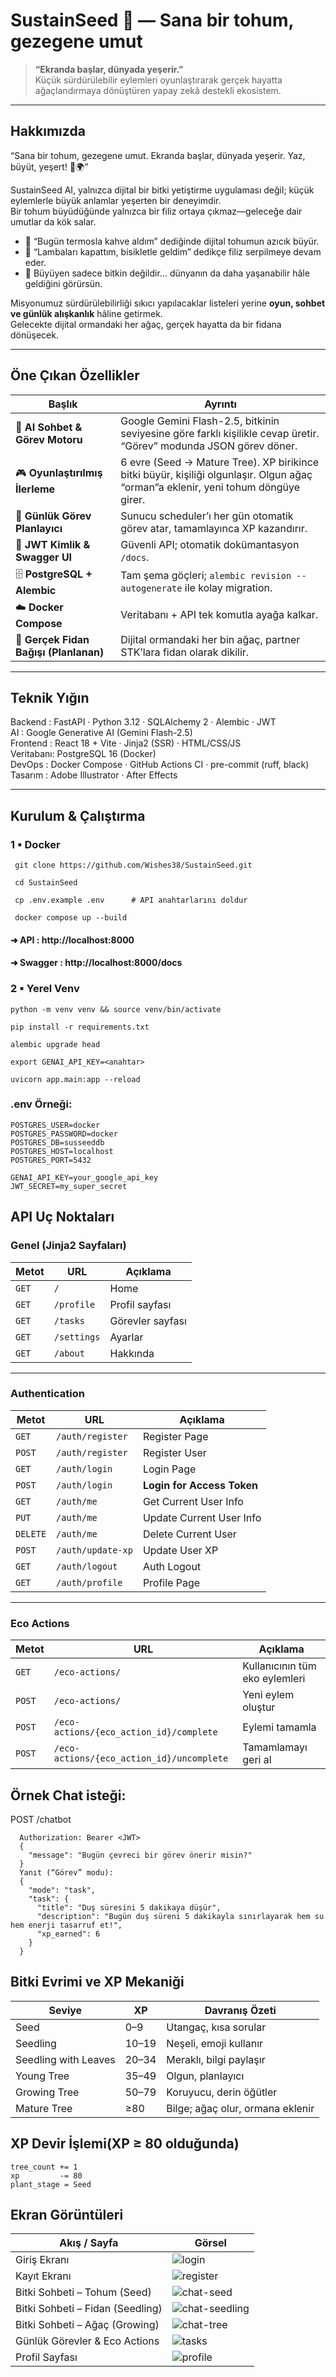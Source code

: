 # SustainSeed 🌱 — Sana bir tohum, gezegene umut  
> **“Ekranda başlar, dünyada yeşerir.”**  
> Küçük sürdürülebilir eylemleri oyunlaştırarak gerçek hayatta ağaçlandırmaya dönüştüren yapay zekâ destekli ekosistem.

---

## Hakkımızda
“Sana bir tohum, gezegene umut. Ekranda başlar, dünyada yeşerir. Yaz, büyüt, yeşert! 🌱🌍”  

SustainSeed AI, yalnızca dijital bir bitki yetiştirme uygulaması değil; küçük eylemlerle büyük anlamlar yeşerten bir deneyimdir.  
Bir tohum büyüdüğünde yalnızca bir filiz ortaya çıkmaz—geleceğe dair umutlar da kök salar.  

- 🌿 “Bugün termosla kahve aldım” dediğinde dijital tohumun azıcık büyür.  
- 🌿 “Lambaları kapattım, bisikletle geldim” dedikçe filiz serpilmeye devam eder.  
- 🌿 Büyüyen sadece bitkin değildir… dünyanın da daha yaşanabilir hâle geldiğini görürsün.

Misyonumuz sürdürülebilirliği sıkıcı yapılacaklar listeleri yerine **oyun, sohbet ve günlük alışkanlık** hâline getirmek.  
Gelecekte dijital ormandaki her ağaç, gerçek hayatta da bir fidana dönüşecek.

---

## Öne Çıkan Özellikler
| Başlık | Ayrıntı |
| ------ | ------- |
| 🧠 **AI Sohbet & Görev Motoru** | Google Gemini Flash-2.5, bitkinin seviyesine göre farklı kişilikle cevap üretir. “Görev” modunda JSON görev döner. |
| 🎮 **Oyunlaştırılmış İlerleme** | 6 evre (Seed → Mature Tree). XP birikince bitki büyür, kişiliği olgunlaşır. Olgun ağaç “or­man”a eklenir, yeni tohum döngüye girer. |
| 📅 **Günlük Görev Planlayıcı** | Sunucu scheduler’ı her gün otomatik görev atar, tamamlayınca XP kazandırır. |
| 🔐 **JWT Kimlik & Swagger UI** | Güvenli API; otomatik dokümantasyon `/docs`. |
| 🗄️ **PostgreSQL + Alembic** | Tam şema göçleri; `alembic revision --autogenerate` ile kolay migration. |
| ☁️ **Docker Compose** | Veritabanı + API tek komutla ayağa kalkar. |
| 🌳 **Gerçek Fidan Bağışı (Planlanan)** | Dijital ormandaki her bin ağaç, partner STK’lara fidan olarak dikilir. |

---

## Teknik Yığın
Backend   : FastAPI · Python 3.12 · SQLAlchemy 2 · Alembic · JWT  
AI        : Google Generative AI (Gemini Flash-2.5)  
Frontend  : React 18 + Vite · Jinja2 (SSR) · HTML/CSS/JS  
Veritabanı: PostgreSQL 16 (Docker)  
DevOps    : Docker Compose · GitHub Actions CI · pre-commit (ruff, black)  
Tasarım   : Adobe Illustrator · After Effects

---

## Kurulum & Çalıştırma

  ### 1 ▪ Docker
 ````` 
  git clone https://github.com/Wishes38/SustainSeed.git
  
  cd SustainSeed 
  
  cp .env.example .env      # API anahtarlarını doldur 
  
  docker compose up --build
  `````
  #### ➜ API      : http://localhost:8000 
  #### ➜ Swagger  : http://localhost:8000/docs 
  
  ### 2 ▪ Yerel Venv
  `````
  python -m venv venv && source venv/bin/activate
  
  pip install -r requirements.txt
  
  alembic upgrade head
  
  export GENAI_API_KEY=<anahtar>
  
  uvicorn app.main:app --reload
  `````
  ### .env Örneği:
  
    POSTGRES_USER=docker
    POSTGRES_PASSWORD=docker
    POSTGRES_DB=susseeddb
    POSTGRES_HOST=localhost
    POSTGRES_PORT=5432
    
    GENAI_API_KEY=your_google_api_key
    JWT_SECRET=my_super_secret


## API Uç Noktaları

### Genel (Jinja2 Sayfaları)
| Metot | URL | Açıklama  |
|-------|-----|-----------|
| `GET` | `/`            | Home |
| `GET` | `/profile`     | Profil sayfası |
| `GET` | `/tasks`       | Görevler sayfası |
| `GET` | `/settings`    | Ayarlar |
| `GET` | `/about`       | Hakkında |

---

### Authentication
| Metot | URL | Açıklama |
|-------|-----|----------|
| `GET`  | `/auth/register`     | Register Page |
| `POST` | `/auth/register`     | Register User |
| `GET`  | `/auth/login`        | Login Page |
| `POST` | `/auth/login`        | **Login for Access Token** |
| `GET`  | `/auth/me`           | Get Current User Info |
| `PUT`  | `/auth/me`           | Update Current User Info |
| `DELETE` | `/auth/me`         | Delete Current User |
| `POST` | `/auth/update-xp`    | Update User XP |
| `GET`  | `/auth/logout`       | Auth Logout |
| `GET`  | `/auth/profile`      | Profile Page |

---

### Eco Actions
| Metot | URL | Açıklama |
|-------|-----|----------|
| `GET`  | `/eco-actions/`                             | Kullanıcının tüm eko eylemleri |
| `POST` | `/eco-actions/`                             | Yeni eylem oluştur |
| `POST` | `/eco-actions/{eco_action_id}/complete`     | Eylemi tamamla |
| `POST` | `/eco-actions/{eco_action_id}/uncomplete`   | Tamamlamayı geri al |

## Örnek Chat isteği:
POST /chatbot
`````
  Authorization: Bearer <JWT>
  {
    "message": "Bugün çevreci bir görev önerir misin?"
  }
  Yanıt (“Görev” modu):
  {
    "mode": "task",
    "task": {
      "title": "Duş süresini 5 dakikaya düşür",
      "description": "Bugün duş süreni 5 dakikayla sınırlayarak hem su hem enerji tasarruf et!",
      "xp_earned": 6
    }
  }
`````
## Bitki Evrimi ve XP Mekaniği

| Seviye               | XP    | Davranış Özeti                   |
| -------------------- | ----- | -------------------------------- |
| Seed                 | 0–9   | Utangaç, kısa sorular            |
| Seedling             | 10–19 | Neşeli, emoji kullanır           |
| Seedling with Leaves | 20–34 | Meraklı, bilgi paylaşır          |  
| Young Tree           | 35–49 | Olgun, planlayıcı                |
| Growing Tree         | 50–79 | Koruyucu, derin öğütler          |
| Mature Tree          | ≥80   | Bilge; ağaç olur, ormana eklenir |


## XP Devir İşlemi(XP ≥ 80 olduğunda)
`````
tree_count += 1
xp         -= 80
plant_stage = Seed
`````


## Ekran Görüntüleri

| Akış / Sayfa                  | Görsel                                             |
| ----------------------------- | -------------------------------------------------- |
| Giriş Ekranı                  | ![login](docs/screens/login.png)                   |
| Kayıt Ekranı                  | ![register](docs/screens/register.png)             |
| Bitki Sohbeti – Tohum (Seed)  | ![chat-seed](docs/screens/chat_seed.png)           |
| Bitki Sohbeti – Fidan (Seedling) | ![chat-seedling](docs/screens/chat_seedling.png) |
| Bitki Sohbeti – Ağaç (Growing)   | ![chat-tree](docs/screens/chat_tree.png)          |
| Günlük Görevler & Eco Actions | ![tasks](docs/screens/daily_tasks.png)             |
| Profil Sayfası                | ![profile](docs/screens/profile.png)               |




